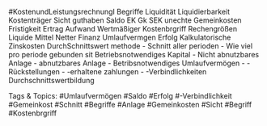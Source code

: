 #KostenundLeistungsrechnungI Begriffe
   Liquidität
   Liquidierbarkeit
   Kostenträger
   Sicht guthaben
   Saldo
   EK
   Gk
   SEK
   unechte Gemeinkosten
   Fristigkeit
   Ertrag
   Aufwand
   Wertmäßiger Kostenbrgriff
 Rechengrößen
   Liquide Mittel
   Netter Finanz Umlaufvermgen
   Erfolg
 Kalkulatorische Zinskosten
   DurchSchnittswert methode
    - Schnitt aller perioden
    - Wie viel pro periode gebunden sit
   Betriebsnotwendiges  Kapital
    - Nicht abnutzbares Anlage
    - abnutzbares Anlage
    - Betribsnotwendiges  Umlaufvermögen
    - -Rückstellungen
    - -erhaltene zahlungen
    - -Verbindlichkeiten
   Durchschnittswertbildung

   Tags & Topics:
   #Umlaufvermögen
   #Saldo
   #Erfolg
   #-Verbindlichkeit
   #Gemeinkost
   #Schnitt
   #Begriffe
   #Anlage
   #Gemeinkosten
   #Sicht
   #Begriff
   #Kostenbrgriff